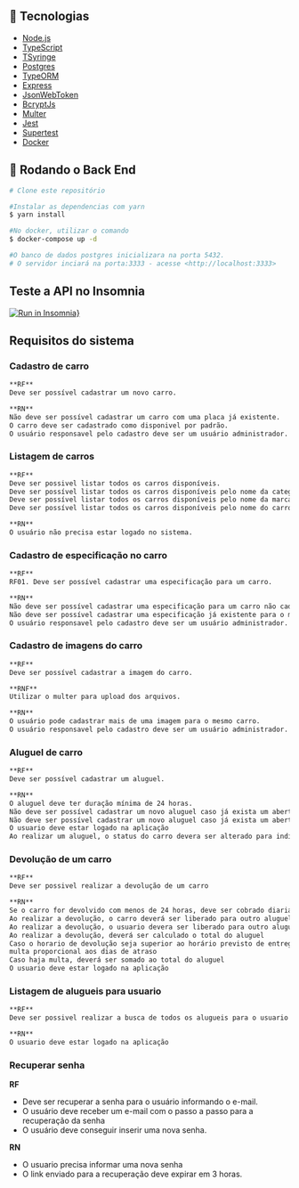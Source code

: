 
## 🚀 Tecnologias

- [Node.js](https://nodejs.org/en/)
- [TypeScript](https://www.typescriptlang.org/)
- [TSyringe](https://github.com/microsoft/tsyringe)
- [Postgres](https://www.postgresql.org/)
- [TypeORM](https://typeorm.io/#/)
- [Express](https://expressjs.com/)
- [JsonWebToken](https://jwt.io/)
- [BcryptJs](https://www.npmjs.com/package/bcryptjs)
- [Multer](https://www.npmjs.com/package/multer)
- [Jest](https://jestjs.io/)
- [Supertest](https://www.npmjs.com/package/supertest)
- [Docker](https://www.docker.com/)

## 🎲 Rodando o Back End

```bash
# Clone este repositório

#Instalar as dependencias com yarn
$ yarn install

#No docker, utilizar o comando
$ docker-compose up -d

#O banco de dados postgres inicializara na porta 5432.
# O servidor inciará na porta:3333 - acesse <http://localhost:3333>
```
## Teste a API no Insomnia

[![Run in Insomnia}](https://insomnia.rest/images/run.svg)](https://insomnia.rest/run/?label=RentX%20API&uri=https%3A%2F%2Fraw.githubusercontent.com%2Fgutkedu%2FRentX%2Fmaster%2F.insomnia%2Fexport.json)

## Requisitos do sistema

### Cadastro de carro

```bash
**RF**
Deve ser possível cadastrar um novo carro.

**RN**
Não deve ser possível cadastrar um carro com uma placa já existente.
O carro deve ser cadastrado como disponivel por padrão.
O usuário responsavel pelo cadastro deve ser um usuário administrador.
```

### Listagem de carros

```bash
**RF**
Deve ser possivel listar todos os carros disponíveis.
Deve ser possível listar todos os carros disponíveis pelo nome da categoria.
Deve ser possível listar todos os carros disponíveis pelo nome da marca.
Deve ser possível listar todos os carros disponíveis pelo nome do carro.

**RN**
O usuário não precisa estar logado no sistema.
```

### Cadastro de especificação no carro

```bash
**RF**
RF01. Deve ser possível cadastrar uma especificação para um carro.

**RN**
Não deve ser possível cadastrar uma especificação para um carro não cadastrado.
Não deve ser possível cadastrar uma especificação já existente para o mesmo carro.
O usuário responsavel pelo cadastro deve ser um usuário administrador.
```

### Cadastro de imagens do carro

```bash
**RF**
Deve ser possível cadastrar a imagem do carro.

**RNF**
Utilizar o multer para upload dos arquivos.

**RN**
O usuário pode cadastrar mais de uma imagem para o mesmo carro.
O usuário responsavel pelo cadastro deve ser um usuário administrador.
```

### Aluguel de carro

```bash
**RF**
Deve ser possível cadastrar um aluguel.

**RN**
O aluguel deve ter duração mínima de 24 horas.
Não deve ser possível cadastrar um novo aluguel caso já exista um aberto para o mesmo usuário.
Não deve ser possível cadastrar um novo aluguel caso já exista um aberto para o mesmo carro.
O usuario deve estar logado na aplicação
Ao realizar um aluguel, o status do carro devera ser alterado para indisponivel

```

### Devolução de um carro

```bash
**RF**
Deve ser possivel realizar a devolução de um carro

**RN**
Se o carro for devolvido com menos de 24 horas, deve ser cobrado diaria completa
Ao realizar a devolução, o carro deverá ser liberado para outro aluguel
Ao realizar a devolução, o usuario devera ser liberado para outro aluguel
Ao realizar a devolução, deverá ser calculado o total do aluguel
Caso o horario de devolução seja superior ao horário previsto de entrega, deverá ser cobrado
multa proporcional aos dias de atraso
Caso haja multa, deverá ser somado ao total do aluguel
O usuario deve estar logado na aplicação
```

### Listagem de alugueis para usuario

```bash
**RF**
Deve ser possivel realizar a busca de todos os alugueis para o usuario

**RN**
O usuario deve estar logado na aplicação
```
### Recuperar senha

**RF**
- Deve ser recuperar a senha para o usuário informando o e-mail.
- O usuário deve receber um e-mail com o passo a passo para a recuperação da senha
- O usuário deve conseguir inserir uma nova senha.

**RN**
- O usuario precisa informar uma nova senha
- O link enviado para a recuperação deve expirar em 3 horas.